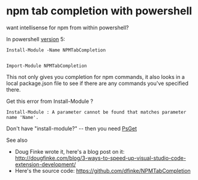 # npm tab completion with powershell

want intellisense for npm from within powershell?

In powershell [version](../powershell/version.md) 5:

    Install-Module -Name NPMTabCompletion
    

    Import-Module NPMTabCompletion    

This not only gives you completion for npm commands, it also looks in a local package.json file to see if there are any commands you've specified there.
    

Get this error from Install-Module ?

    Install-Module : A parameter cannot be found that matches parameter name 'Name'.
    
Don't have "install-module?" -- then you need [PsGet](../powershell/install_psget_allow_import_module.md)
    
See also
 * Doug Finke wrote it, here's a blog post on it: http://dougfinke.com/blog/3-ways-to-speed-up-visual-studio-code-extension-development/
 * Here's the source code: https://github.com/dfinke/NPMTabCompletion